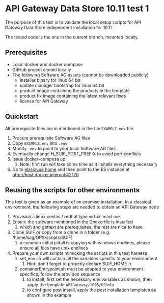 # API Gateway Data Store 10.11 test 1

The purpose of this test is to validate the local setup scripts for API Gateway Data Store independent installation for 10.11

The tested code is the one in the current branch, mounted locally.

## Prerequisites

- Local docker and docker compose
- GitHub project cloned locally
- The following Software AG assets (cannot be downloaded publicly)
  - installer binary for linux 64 bit
  - update manager bootstrap for linux 64 bit
  - product image containing the products in the template
  - product fix image containing the latest relevant fixes
  - license for API Gateway

## Quickstart

All prerequisite files are in mentioned in the file `EXAMPLE.env` file.

1. Procure prerequisite Software AG files
2. Copy `EXAMPLE.env` into `.env`
3. Modify `.env` to point to your local Software AG files
4. Eventually change H_SUIF_PORT_PREFIX to avoid port conflicts
5. Issue docker-compose up
   1. Note: first run will take some time as it installs everything necessary
6. Go to [elasicvue home](http://host.docker.internal:42180) and then point to the ES instance at http://host.docker.internal:42120

## Reusing the scripts for other environments

This test is given as an example of on-premise installation. In a classical environment, the following steps are needed to obtain an API Gateway node

1. Provision a linux centos / redhat type virtual machine.
2. Ensure the software mentioned in the Dockerfile is installed
   1. which and gettext are prerequisites, the rest are nice to have
3. Clone SUIF or copy from a clone in a folder (e.g. /home/sag/OPS/scripts/SUIF)
   1. a common initial pitfall is copying with windows endlines, please ensure all files have unix endlines
4. Prepare your own scripts mimicking the scripts in this test harness
   1. set_env.sh will contain all the variables specific to your environment
      1. Hint: don't forget to properly declare SUIF_HOME :)
   2. containerEntrypoint.sh must be adapted to your environment specifics, follow the provided sequence
      1. to install, first set the necessary env variables as shown, then apply the template `APIGateway/1005/DSOnly`
      2. to configure post install, apply the post installation templates as shown in the example
